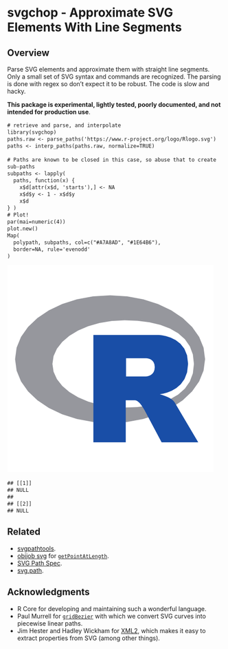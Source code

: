 <!-- README.md is generated from README.Rmd. Please edit that file

library(rmarkdown)
render('README.Rmd', output_format=md_document())

-->
svgchop - Approximate SVG Elements With Line Segments
=====================================================

Overview
--------

Parse SVG elements and approximate them with straight line segments.
Only a small set of SVG syntax and commands are recognized. The parsing
is done with regex so don’t expect it to be robust. The code is slow and
hacky.

**This package is experimental, lightly tested, poorly documented, and
not intended for production use**.

    # retrieve and parse, and interpolate
    library(svgchop)
    paths.raw <- parse_paths('https://www.r-project.org/logo/Rlogo.svg')
    paths <- interp_paths(paths.raw, normalize=TRUE)

    # Paths are known to be closed in this case, so abuse that to create sub-paths
    subpaths <- lapply(
      paths, function(x) {
        x$d[attr(x$d, 'starts'),] <- NA
        x$d$y <- 1 - x$d$y
        x$d
    } )
    # Plot!
    par(mai=numeric(4))
    plot.new()
    Map(
      polypath, subpaths, col=c("#A7A8AD", "#1E64B6"),
      border=NA, rule='evenodd'
    )

![](extra/figures/README-unnamed-chunk-2-1.png)

    ## [[1]]
    ## NULL
    ## 
    ## [[2]]
    ## NULL

Related
-------

-   [svgpathtools](https://github.com/mathandy/svgpathtools).
-   [objjob svg](http://objjob.phrogz.net/svg/hierarchy) for
    [`getPointAtLength`](http://phrogz.net/svg/convert_path_to_polygon.xhtml).
-   [SVG Path Spec](https://www.w3.org/TR/SVG/paths.html).
-   [svg.path](https://github.com/regebro/svg.path).

Acknowledgments
---------------

-   R Core for developing and maintaining such a wonderful language.
-   Paul Murrell for
    [`gridBezier`](https://cran.r-project.org/package=gridBezier) with
    which we convert SVG curves into piecewise linear paths.
-   Jim Hester and Hadley Wickham for
    [XML2](https://cran.r-project.org/package=xml2), which makes it easy
    to extract properties from SVG (among other things).
